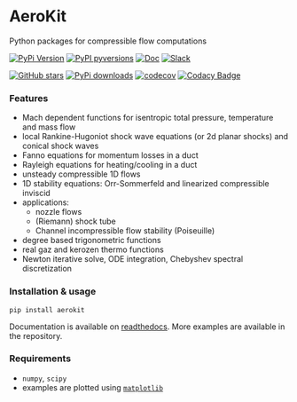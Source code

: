 # AeroKit

Python packages for compressible flow computations

[![PyPi Version](https://img.shields.io/pypi/v/aerokit.svg?style=flat)](https://pypi.org/project/aerokit)
[![PyPI pyversions](https://img.shields.io/pypi/pyversions/aerokit.svg?style=flat)](https://pypi.org/pypi/aerokit/)
[![Doc](https://readthedocs.org/projects/aerokit/badge/?version=latest)](https://aerokit.readthedocs.io/)
[![Slack](https://img.shields.io/static/v1?logo=slack&label=slack&message=contact&style=flat)](https://join.slack.com/t/isae-opendev/shared_invite/zt-obqywf6r-UUuHR4_hc5iTzyL5bFCwpw
)

[![GitHub stars](https://img.shields.io/github/stars/jgressier/aerokit.svg?style=flat&logo=github&label=Stars&logoColor=white)](https://github.com/jgressier/aerokit)
[![PyPi downloads](https://img.shields.io/pypi/dm/aerokit.svg?style=flat)](https://pypistats.org/packages/aerokit)
[![codecov](https://img.shields.io/codecov/c/github/jgressier/aerokit.svg?style=flat)](https://codecov.io/gh/jgressier/aerokit)
[![Codacy Badge](https://app.codacy.com/project/badge/Grade/cf3b4b76534f42a1a1fe7c913d2ee782)](https://app.codacy.com/gh/jgressier/aerokit/dashboard?utm_source=gh&utm_medium=referral&utm_content=&utm_campaign=Badge_grade)

### Features

* Mach dependent functions for isentropic total pressure, temperature and mass flow
* local Rankine-Hugoniot shock wave equations (or 2d planar shocks) and conical shock waves
* Fanno equations for momentum losses in a duct
* Rayleigh equations for heating/cooling in a duct
* unsteady compressible 1D flows
* 1D stability equations: Orr-Sommerfeld and linearized compressible inviscid
* applications:
  * nozzle flows
  * (Riemann) shock tube
  * Channel incompressible flow stability (Poiseuille)
* degree based trigonometric functions
* real gaz and kerozen thermo functions
* Newton iterative solve, ODE integration, Chebyshev spectral discretization

### Installation & usage

    pip install aerokit

Documentation is available on [readthedocs](https://aerokit.readthedocs.io/en/latest/). More examples are available in the repository.

### Requirements

* `numpy`, `scipy`
* examples are plotted using [`matplotlib`](http://matplotlib.org)
